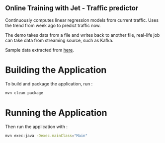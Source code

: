 ## Online Training with Jet - Traffic predictor

Continuously computes linear regression models from current traffic. Uses
the trend from week ago to predict traffic now.

The demo takes data from a file and writes back to another file, real-life
job can take data from streaming source, such as Kafka.

Sample data extracted from [here](https://catalog.data.gov/dataset/nys-thruway-origin-and-destination-points-for-all-vehicles-15-minute-intervals-2016-q1). 

# Building the Application

To build and package the application, run :

```bash
mvn clean package
```

# Running the Application

Then run the application with : 
```bash
mvn exec:java -Dexec.mainClass="Main"
```